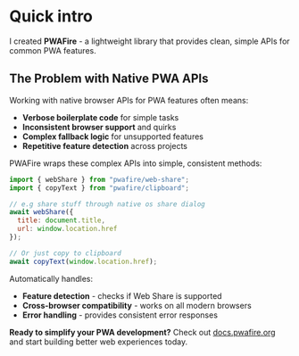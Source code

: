 # Quick intro

I created **PWAFire** - a lightweight library that provides clean, simple APIs for common PWA features.

## The Problem with Native PWA APIs

Working with native browser APIs for PWA features often means:

- **Verbose boilerplate code** for simple tasks
- **Inconsistent browser support** and quirks
- **Complex fallback logic** for unsupported features
- **Repetitive feature detection** across projects

PWAFire wraps these complex APIs into simple, consistent methods:

```javascript
import { webShare } from "pwafire/web-share";
import { copyText } from "pwafire/clipboard";

// e.g share stuff through native os share dialog
await webShare({
  title: document.title,
  url: window.location.href
});

// Or just copy to clipboard
await copyText(window.location.href);
```

Automatically handles:

- **Feature detection** - checks if Web Share is supported
- **Cross-browser compatibility** - works on all modern browsers
- **Error handling** - provides consistent error responses

**Ready to simplify your PWA development?** Check out [docs.pwafire.org](https://docs.pwafire.org) and start building better web experiences today.

